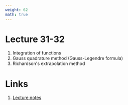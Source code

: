 ```yaml
---
weight: 62
math: true
---
```


# Lecture 31-32
1. Integration of functions
2. Gauss quadrature method (Gauss-Legendre formula)
3. Richardson's extrapolation method

# Links
1. [Lecture notes](Lecture-31-32.pdf)
